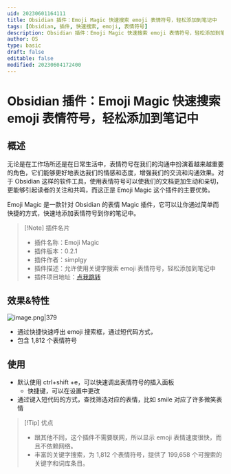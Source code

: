 ```yaml
---
uid: 20230601164111
title: Obsidian 插件：Emoji Magic 快速搜索 emoji 表情符号，轻松添加到笔记中
tags: [Obsidian, 插件, 快速搜索, emoji, 表情符号]
description: Obsidian 插件：Emoji Magic 快速搜索 emoji 表情符号，轻松添加到笔记中
author: OS
type: basic
draft: false
editable: false
modified: 20230604172400
---
```


# Obsidian 插件：Emoji Magic 快速搜索 emoji 表情符号，轻松添加到笔记中

## 概述

无论是在工作场所还是在日常生活中，表情符号在我们的沟通中扮演着越来越重要的角色，它们能够更好地表达我们的情感和态度，增强我们的交流和沟通效果。对于 Obsidian 这样的软件工具，使用表情符号可以使我们的文档更加生动和亲切，更能够引起读者的关注和共鸣，而这正是 Emoji Magic 这个插件的主要优势。

Emoji Magic 是一款针对 Obsidian 的表情 Magic 插件，它可以让你通过简单而快捷的方式，快速地添加表情符号到你的笔记中。

> [!Note] 插件名片
> - 插件名称：Emoji Magic
> - 插件版本：0.2.1
> - 插件作者：simplgy
> - 插件描述：允许使用关键字搜索 emoji 表情符号，轻松添加到笔记中
> - 插件项目地址：[点我跳转](https://github.com/SimplGy/obsidian-emoji-magic)

## 效果&特性

![image.png|379](https://cdn.pkmer.cn/images/20230601165050.png!pkmer)

- 通过快捷快速呼出 emoji 搜索框，通过短代码方式，
- 包含 1,812 个表情符号

## 使用

- 默认使用 ctrl+shift +e，可以快速调出表情符号的插入面板
	- 快捷键，可以在设置中更改
- 通过键入短代码的方式，查找筛选对应的表情，比如 smile 对应了许多微笑表情

> [!Tip] 优点
> - 跟其他不同，这个插件不需要联网，所以显示 emoji 表情速度很快，而且不依赖网络。
> - 丰富的关键字搜索，为 1,812 个表情符号，提供了 199,658 个可搜索的关键字和词库条目。